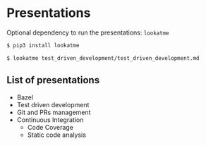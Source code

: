 # Presentations

Optional dependency to run the presentations: `lookatme`

```bash
$ pip3 install lookatme

$ lookatme test_driven_development/test_driven_development.md
```

## List of presentations

* Bazel
* Test driven development
* Git and PRs management
* Continuous Integration
    * Code Coverage
    * Static code analysis
